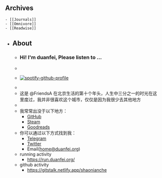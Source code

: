 ## Archives
	- [[Journals]]
	- [[Omnivore]]
	- [[Readwise]]
- ## About
	- ### Hi! I'm duanfei, Please listen to ...
	-
	- <p dir="auto"><a href="https://spotify-github-profile.vercel.app/api/view?uid=ht2k3oyrew344uvb77p3kn31v&amp;redirect=true" rel="nofollow"><img src="https://camo.githubusercontent.com/14fcdc7b2e77e58363907eda8d93acff00046a894c5c16a2b03c1fa51a5d9237/68747470733a2f2f73706f746966792d6769746875622d70726f66696c652e76657263656c2e6170702f6170692f766965773f7569643d6874326b336f79726577333434757662373770336b6e33317626636f7665725f696d6167653d74727565267468656d653d6e6174656d6f6f2d72652673686f775f6f66666c696e653d74727565266261636b67726f756e645f636f6c6f723d31323132313226696e7465726368616e67653d66616c7365266261725f636f6c6f723d353362313466266261725f636f6c6f725f636f7665723d66616c7365" alt="spotify-github-profile" data-canonical-src="https://spotify-github-profile.vercel.app/api/view?uid=ht2k3oyrew344uvb77p3kn31v&amp;cover_image=true&amp;theme=natemoo-re&amp;show_offline=true&amp;background_color=121212&amp;interchange=false&amp;bar_color=53b14f&amp;bar_color_cover=false" style="max-width: 100%;"></a></p>
	-
	- 这是 @FriendsA 在北京生活的第十个年头，人生中三分之一的时光在这里度过，我并非很喜欢这个城市，仅仅是因为我很少去其他地方
	-
	- 我常常出没于以下地方：
		- [GitHub](https://github.com/shaonianche)
		- [Steam](https://steamcommunity.com/id/duanf/)
		- [Goodreads](https://www.goodreads.com/user/show/60863717?ref=nav_profile_l)
	- 你可以通过以下方式找到我：
		- [Telegram](https://t.me/Alone_cmj)
		- [Twitter](https://twitter.com/Bonjour_Ar)
		- Email(home@duanfei.org)
	- running activity
		- https://run.duanfei.org/
	- github activity
		- https://gitstalk.netlify.app/shaonianche